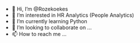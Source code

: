 - 👋 Hi, I’m @Rozekoekes
- 👀 I’m interested in HR Analytics (People Analytics)
- 🌱 I’m currently learning Python
- 💞️ I’m looking to collaborate on ...
- 📫 How to reach me ...

<!---
Rozekoekes/Rozekoekes is a ✨ special ✨ repository because its `README.md` (this file) appears on your GitHub profile.
You can click the Preview link to take a look at your changes.
--->
